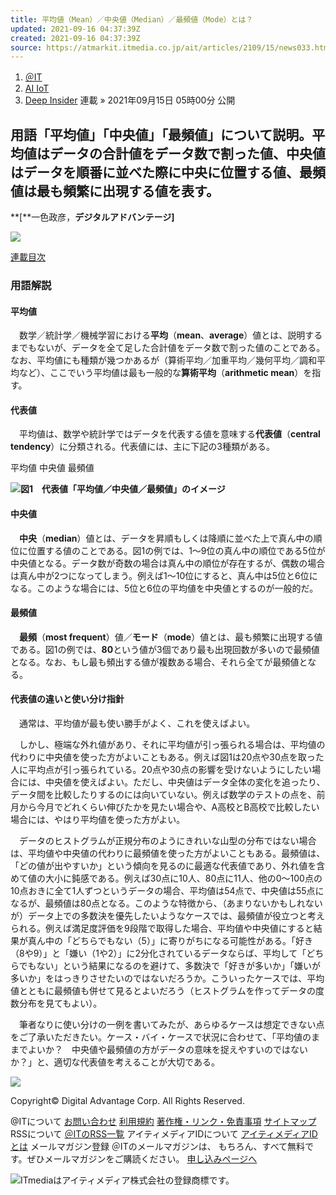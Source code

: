 ```yaml
---
title: 平均値（Mean）／中央値（Median）／最頻値（Mode）とは？
updated: 2021-09-16 04:37:39Z
created: 2021-09-16 04:37:39Z
source: https://atmarkit.itmedia.co.jp/ait/articles/2109/15/news033.html
---
```


1. [＠IT](https://atmarkit.itmedia.co.jp/)
2. [AI IoT](https://atmarkit.itmedia.co.jp/ait/subtop/ai.html)
3. [Deep Insider](https://atmarkit.itmedia.co.jp/ait/subtop/di/)
連載
»  2021年09月15日 05時00分 公開

## 用語「平均値」「中央値」「最頻値」について説明。平均値はデータの合計値をデータ数で割った値、中央値はデータを順番に並べた際に中央に位置する値、最頻値は最も頻繁に出現する値を表す。

**[**一色政彦，**デジタルアドバンテージ]**

[![](https://image.itmedia.co.jp/ait/files/20010101/backn2.gif)](https://atmarkit.itmedia.co.jp/ait/subtop/features/di/mlglossary_index.html)

[連載目次](https://atmarkit.itmedia.co.jp/ait/subtop/features/di/mlglossary_index.html)

### 用語解説

#### 平均値

　数学／統計学／機械学習における**平均**（**mean**、**average**）値とは、説明するまでもないが、データを全て足した合計値をデータ数で割った値のことである。なお、平均値にも種類が幾つかあるが（算術平均／加重平均／幾何平均／調和平均など）、ここでいう平均値は最も一般的な**算術平均**（**arithmetic mean**）を指す。

#### 代表値

　平均値は、数学や統計学ではデータを代表する値を意味する**代表値**（**central tendency**）に分類される。代表値には、主に下記の3種類がある。

平均値
中央値
最頻値

[![](https://image.itmedia.co.jp/ait/articles/2109/15/di-01.gif)](https://image.itmedia.co.jp/l/im/ait/articles/2109/15/l_di-01.gif)**図1　代表値「平均値／中央値／最頻値」のイメージ**

#### 中央値

　**中央**（**median**）値とは、データを昇順もしくは降順に並べた上で真ん中の順位に位置する値のことである。図1の例では、1〜9位の真ん中の順位である5位が中央値となる。データ数が奇数の場合は真ん中の順位が存在するが、偶数の場合は真ん中が2つになってしまう。例えば1〜10位にすると、真ん中は5位と6位になる。このような場合には、5位と6位の平均値を中央値とするのが一般的だ。

#### 最頻値

　**最頻**（**most frequent**）値／**モード**（**mode**）値とは、最も頻繁に出現する値である。図1の例では、**80**という値が3個であり最も出現回数が多いので最頻値となる。なお、もし最も頻出する値が複数ある場合、それら全てが最頻値となる。

#### 代表値の違いと使い分け指針

　通常は、平均値が最も使い勝手がよく、これを使えばよい。

　しかし、極端な外れ値があり、それに平均値が引っ張られる場合は、平均値の代わりに中央値を使った方がよいこともある。例えば図1は20点や30点を取った人に平均点が引っ張られている。20点や30点の影響を受けないようにしたい場合には、中央値を使えばよい。ただし、中央値はデータ全体の変化を追ったり、データ間を比較したりするのには向いていない。例えば数学のテストの点を、前月から今月でどれくらい伸びたかを見たい場合や、A高校とB高校で比較したい場合には、やはり平均値を使った方がよい。

　データのヒストグラムが正規分布のようにきれいな山型の分布ではない場合は、平均値や中央値の代わりに最頻値を使った方がよいこともある。最頻値は、「どの値が出やすいか」という傾向を見るのに最適な代表値であり、外れ値を含めて値の大小に鈍感である。例えば30点に10人、80点に11人、他の0〜100点の10点おきに全て1人ずつというデータの場合、平均値は54点で、中央値は55点になるが、最頻値は80点となる。このような特徴から、（あまりないかもしれないが）データ上での多数決を優先したいようなケースでは、最頻値が役立つと考えられる。例えば満足度評価を9段階で取得した場合、平均値や中央値にすると結果が真ん中の「どちらでもない（5）」に寄りがちになる可能性がある。「好き（8や9）」と「嫌い（1や2）」に2分化されているデータならば、平均して「どちらでもない」という結果になるのを避けて、多数決で「好きが多いか」「嫌いが多いか」をはっきりさせたいのではないだろうか。こういったケースでは、平均値とともに最頻値も併せて見るとよいだろう（ヒストグラムを作ってデータの度数分布を見てもよい）。

　筆者なりに使い分けの一例を書いてみたが、あらゆるケースは想定できない点をご了承いただきたい。ケース・バイ・ケースで状況に合わせて、「平均値のままでよいか？　中央値や最頻値の方がデータの意味を捉えやすいのではないか？」と、適切な代表値を考えることが大切である。

[![](https://image.itmedia.co.jp/ait/files/20010101/backn2.gif)](https://atmarkit.itmedia.co.jp/ait/subtop/features/di/mlglossary_index.html)

Copyright© Digital Advantage Corp. All Rights Reserved.

@ITについて
[お問い合わせ](https://atmarkit.itmedia.co.jp/aboutus/contact_us/contact_us.html)
[利用規約](https://atmarkit.itmedia.co.jp/ait/subtop/termofuse.html)
[著作権・リンク・免責事項](https://atmarkit.itmedia.co.jp/ait/subtop/copyright.html)
[サイトマップ](https://atmarkit.itmedia.co.jp/info/sitemap/sitemap.html)
RSSについて
[＠ITのRSS一覧](https://corp.itmedia.co.jp/media/rss_list/)
アイティメディアIDについて
[アイティメディアIDとは](http://id.itmedia.jp/info/campaign/all_id.html)
メールマガジン登録
＠ITのメールマガジンは、 もちろん、すべて無料です。ぜひメールマガジンをご購読ください。
[申し込みページへ](https://atmarkit.itmedia.co.jp/ait/subtop/info/lp/ait_new.html)

[![](https://image.itmedia.co.jp/images/logo/170_itmedia_bgw.gif)](https://corp.itmedia.co.jp/)ITmediaはアイティメディア株式会社の登録商標です。